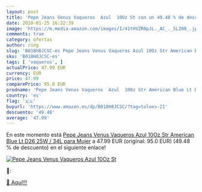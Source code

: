 ```yaml
---
layout: post
title: 'Pepe Jeans Venus Vaqueros  Azul  10Oz St con un 49.48 % de descuento'
date: 2020-01-25 16:22:39
image: 'https://m.media-amazon.com/images/I/41tHVZR0pJL._AC_._SL200_.jpg'
comments: true
category: ofertas
author: ring
slug: 'B018H8JCSC-es Pepe Jeans Venus Vaqueros Azul 10Oz Str American Blue Lt...'
sku: 'B018H8JCSC-es'
tags: [ 'vaqueros', ]
actualPrice: 47.99 EUR
currency: EUR
price: 47.99
comparePrice: 95.0 EUR
prodname: 'Pepe Jeans Venus Vaqueros  Azul  10Oz Str American Blue Lt D26   25W / 34L para Mujer'
country: 'es'
flag: '🇪🇸'
buyurl: 'https://www.amazon.es/dp/B018H8JCSC/?tag=tolees-21'
descuento: '49.48'
average: '47.99'
---
```


En este momento está [Pepe Jeans Venus Vaqueros  Azul  10Oz Str American Blue Lt D26   25W / 34L para Mujer](https://www.amazon.es/dp/B018H8JCSC/?tag=tolees-21) a 47.99 EUR (original: 95.0 EUR) (49.48 %  de descuento) en el siguiente enlace!

[![Pepe Jeans Venus Vaqueros  Azul  10Oz St](https://m.media-amazon.com/images/I/41tHVZR0pJL._AC_._SL200_.jpg)](https://www.amazon.es/dp/B018H8JCSC/?tag=tolees-21)

🔎:


[🛒 Aquí!!!](https://www.amazon.es/dp/B018H8JCSC/?tag=tolees-21)
